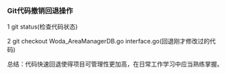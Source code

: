### Git代码撤销回退操作

1   git   status(检查代码状态)

2   git  checkout  Woda_AreaManagerDB.go   interface.go(回退刚才修改过的代码)





总结：代码快速回退使得项目可管理性更加高，在日常工作学习中应当熟练掌握。
